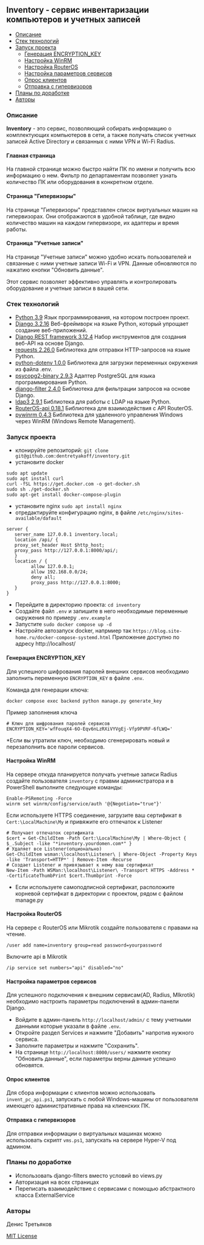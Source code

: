 ## Inventory - сервис инвентаризации компьютеров и учетных записей

- [Описание](#desc)
- [Стек технологий](#stack)
- [Запуск проекта](#start)
  - [Генерация ENCRYPTION_KEY](#prep-encryption-key)
  - [Настройка WinRM](#winrm)
  - [Настройка RouterOS](#router-os)
  - [Настройка параметров сервисов](#prep-services)
  - [Опрос клиентов](#win-computers)
  - [Отправка с гипервизоров](#vms)
- [Планы по доработке](#development-plans)
- [Авторы](#team)


### Описание <a id="desc"></a>

**Inventory** - это сервис, позволяющий собирать информацию о комплектующих компьютеров в сети, а также получать список учетных записей Active Directory и связанных с ними VPN и Wi-Fi Radius.

#### Главная страница
На главной странице можно быстро найти ПК по имени и получить всю информацию о нем. Фильтр по департаментам позволяет узнать количество ПК или оборудования в конкретном отделе.

#### Страница "Гипервизоры"
На странице "Гипервизоры" представлен список виртуальных машин на гипервизорах. Они отображаются в удобной таблице, где видно количество машин на каждом гипервизоре, их адаптеры и время работы.

#### Страница "Учетные записи"
На странице "Учетные записи" можно удобно искать пользователей и связанные с ними учетные записи Wi-Fi и VPN. Данные обновляются по нажатию кнопки "Обновить данные".

Этот сервис позволяет эффективно управлять и контролировать оборудование и учетные записи в вашей сети.

### Стек технологий <a id="stack"></a>
 - [Python 3.9](https://github.com/python/cpython/tree/3.9) Язык программирования, на котором построен проект.
 - [Django 3.2.16](https://www.djangoproject.com/) Веб-фреймворк на языке Python, который упрощает создание веб-приложений.
 - [Django REST framework 3.12.4](https://www.django-rest-framework.org/) Набор инструментов для создания веб-API на основе Django.
 - [requests 2.26.0](https://pypi.org/project/requests/) Библиотека для отправки HTTP-запросов на языке Python.
 - [python-dotenv 1.0.0](https://pypi.org/project/python-dotenv/) Библиотека для загрузки переменных окружения из файла .env.
 - [psycopg2-binary 2.9.3](https://www.psycopg.org/) Адаптер PostgreSQL для языка программирования Python.
 - [django-filter 2.4.0](https://django-filter.readthedocs.io/en/stable/) Библиотека для фильтрации запросов на основе Django.
 - [ldap3 2.9.1](https://ldap3.readthedocs.io/) Библиотека для работы с LDAP на языке Python.
 - [RouterOS-api 0.18.1](https://github.com/socialwifi/RouterOS-api) Библиотека для взаимодействия с API RouterOS.
 - [pywinrm 0.4.3](https://github.com/diyan/pywinrm) Библиотека для удаленного управления Windows через WinRM (Windows Remote Management).


### Запуск проекта <a id="start"></a>
- клонируйте репозиторий: `git clone git@github.com:dentretyakoff/inventory.git`
- установите docker
```
sudo apt update
sudo apt install curl
curl -fSL https://get.docker.com -o get-docker.sh
sudo sh ./get-docker.sh
sudo apt-get install docker-compose-plugin
```
- установите nginx `sudo apt install nginx`
- отредактируйте конфигурацию nginx, в файле `/etc/nginx/sites-available/dafault`
```
server {
   server_name 127.0.0.1 inventory.local;
   location /api/ {
   proxy_set_header Host $http_host;
   proxy_pass http://127.0.0.1:8000/api/;
   }
   location / {
         allow 127.0.0.1;
         allow 192.168.0.0/24;
         deny all;
         proxy_pass http://127.0.0.1:8000;
   }
}

```
- Перейдите в директорию проекта: `cd inventory`
- Создайте файл `.env` и запишите в него необходимые переменные окружения по примеру `.env.example`
- Запустите `sudo docker compose up -d`
- Настройте автозапуск docker, напрмиер так `https://blog.site-home.ru/docker-compose-systemd.html`
Приложение доступно по адресу http://localhost/


#### Генерация ENCRYPTION_KEY <a id="prep-encryption-key"></a>
Для успешного шифрования паролей внешних сервисов необходимо заполнить переменную `ENCRYPTION_KEY` в файле `.env`.

Команда для генерации ключа:
```
docker compose exec backend python manage.py generate_key
```
Пример заполнения ключа
```
# Ключ для шифрования паролей сервисов
ENCRYPTION_KEY='wfFouqX4-6O-Eqv6nLzRXiVYVgEj-Vfp9PVRF-6fLWQ='
```
*Если вы утратили ключ, необходимо сгенерировать новый и перезаполнить все пароли сервисов.


#### Настройка WinRM <a id="winrm"></a>
На сервере откуда планируется получать учетные записи Radius создайте пользователя `inventory` с правми администратора и в PowerShell выполните следующие команды:
```
Enable-PSRemoting -Force
winrm set winrm/config/service/auth '@{Negotiate="true"}'
```
Если используете HTTPS соединение, загрузите ваш сертификат в `Cert:\LocalMachine\My` и привяжите его отпечаток к Listener
```
# Получает отпечаток сертификата
$cert = Get-ChildItem -Path Cert:\LocalMachine\My | Where-Object { $_.Subject -like "*inventory.yourdomen.com*" }
# Удаляет все Listener(опционально)
Get-ChildItem wsman:\localhost\Listener\ | Where-Object -Property Keys -like 'Transport=HTTP*' | Remove-Item -Recurse
# Создает Listener и привязывает к нему ваш сертификат
New-Item -Path WSMan:\localhost\Listener\ -Transport HTTPS -Address * -CertificateThumbPrint $cert.Thumbprint -Force
```
* Если используете самоподписной сертификат, расположите корневой сертифкат в директории с проектом, рядом с файлом manage.py


#### Настройка RouterOS <a id="router-os"></a>
На сервере с RouterOS или Mikrotik создайте пользователя с правами на чтение.
```
/user add name=inventory group=read password=yourpassword
```
Включите api в Mikrotik
```
/ip service set numbers="api" disabled="no"
```

#### Настройка параметров сервисов <a id="prep-services"></a>
Для успешного подключения к внешним сервисам(AD, Radius, MIkrotik) необходимо настроить параметры подключений в админ-панели Django.
 - Войдите в админ-панель `http://localhost/admin/` с тему учетными данными которые указали в файле `.env`.
 - Откройте раздел Services и нажмите "Добавить" напротив нужного сервиса.
 - Заполните параметры и нажмите "Сохранить".
 - На странице `http://localhost:8000/users/` нажмите кнопку "Обновить данные", если параметры верны данные успешно обновятся.


#### Опрос клиентов <a id="win-computers"></a>
Для сбора информации с клиентов можно использовать `invent_pc_api.ps1`, запускать с любой Windows-машины от пользователя имеющего административные права на клиенских ПК.


#### Отправка с гипервизоров <a id="vms"></a>
Для отправки информации о виртуальных машинах можно использовать скрипт `vms.ps1`, запускать на сервере Hyper-V под админом.


### Планы по доработке <a id="development-plans"></a>
- Использовать django-filters вместо условий во views.py
- Авторизация на всех страницах
- Переписать взаимодействие с сервисами с помощью абстрактного класса ExternalService


### Авторы <a id="team"></a>
Денис Третьяков

[MIT License](https://opensource.org/licenses/MIT)
